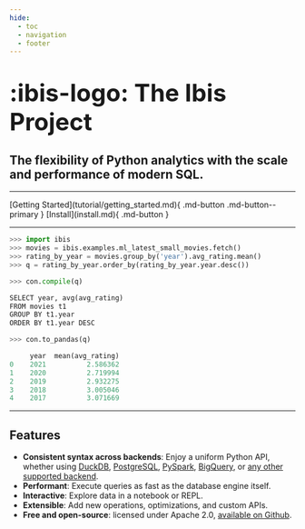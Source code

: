 ```yaml
---
hide:
  - toc
  - navigation
  - footer
---
```


# <span style="font-size: 1.5em; margin: 0">:ibis-logo: The Ibis Project</span>

## The flexibility of Python analytics with the scale and performance of modern SQL.

---

<div class="install-tutorial-button" markdown>
[Getting Started](tutorial/getting_started.md){ .md-button .md-button--primary }
[Install](install.md){ .md-button }
</div>

---

```python title="Write high-level Python code"
>>> import ibis
>>> movies = ibis.examples.ml_latest_small_movies.fetch()
>>> rating_by_year = movies.group_by('year').avg_rating.mean()
>>> q = rating_by_year.order_by(rating_by_year.year.desc())
```

```py title="Compile to SQL"
>>> con.compile(q)

SELECT year, avg(avg_rating)
FROM movies t1
GROUP BY t1.year
ORDER BY t1.year DESC
```

```py title="Execute on multiple backends"
>>> con.to_pandas(q)

     year  mean(avg_rating)
0    2021          2.586362
1    2020          2.719994
2    2019          2.932275
3    2018          3.005046
4    2017          3.071669
```

---

## Features

- **Consistent syntax across backends**: Enjoy a uniform Python API, whether using [DuckDB](https://duckdb.org), [PostgreSQL](https://postgresql.org), [PySpark](https://spark.apache.org/docs/latest/api/python/index.html), [BigQuery](https://cloud.google.com/bigquery/), or [any other supported backend](backends/index.md).
- **Performant**: Execute queries as fast as the database engine itself.
- **Interactive**: Explore data in a notebook or REPL.
- **Extensible**: Add new operations, optimizations, and custom APIs.
- **Free and open-source**: licensed under Apache 2.0, [available on Github](https://github.com/ibis-project/ibis/blob/master/README.md).

